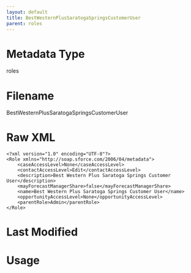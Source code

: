 ```yaml
---
layout: default
title: BestWesternPlusSaratogaSpringsCustomerUser
parent: roles
---
```

# Metadata Type
roles


# Filename 
BestWesternPlusSaratogaSpringsCustomerUser


# Raw XML
```
<?xml version="1.0" encoding="UTF-8"?>
<Role xmlns="http://soap.sforce.com/2006/04/metadata">
    <caseAccessLevel>None</caseAccessLevel>
    <contactAccessLevel>Edit</contactAccessLevel>
    <description>Best Western Plus Saratoga Springs Customer User</description>
    <mayForecastManagerShare>false</mayForecastManagerShare>
    <name>Best Western Plus Saratoga Springs Customer User</name>
    <opportunityAccessLevel>None</opportunityAccessLevel>
    <parentRole>Admin</parentRole>
</Role>
```


# Last Modified


# Usage
